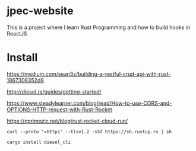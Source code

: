 # jpec-website
This is a project where I learn Rust Programming and how to build hooks in ReactJS

# Install 

https://medium.com/sean3z/building-a-restful-crud-api-with-rust-1867308352d8

http://diesel.rs/guides/getting-started/

https://www.steadylearner.com/blog/read/How-to-use-CORS-and-OPTIONS-HTTP-request-with-Rust-Rocket


https://cprimozic.net/blog/rust-rocket-cloud-run/

```
curl --proto '=https' --tlsv1.2 -sSf https://sh.rustup.rs | sh
```
```
cargo install diesel_cli
```